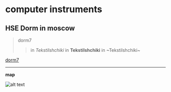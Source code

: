 # computer instruments
## HSE Dorm in moscow

> dorm7
>> in *Tekstilshchiki* in **Tekstilshchiki** in ~Tekstilshchiki~

[dorm7](https://www.hse.ru/dormitory/saratov/)

___

**map**

![alt text](https://www.mos.ru/upload/newsfeed/newsfeed/tekstilshiki(68).jpg)




